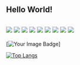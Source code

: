 Hello World!
---------------------------------------------------------------------------------------
<img src="https://img.shields.io/badge/-Python-yellow?logo=Python"> <img src="https://img.shields.io/badge/-JavaScript-yellow?logo=JavaScript"> <img src="https://img.shields.io/badge/-Kotlin-green?logo=Kotlin"> <img src="https://img.shields.io/badge/-Django-black?logo=Django"> <img src="https://img.shields.io/badge/-Nodejs-green?logo=Node.js"> <img src="https://img.shields.io/badge/-Web Hacking-black?logo=HackerOne"> <img src="https://img.shields.io/badge/-Mobile Hacking-green=?logo=Android"> <img src="https://img.shields.io/badge/-PenTest-black?logo=TryHackMe"> <img src="https://img.shields.io/badge/-AWS-orange?logo=Amazon AWS">
---------------------------------------------------------------------------------------

[<img src="(https://tryhackme-badges.s3.amazonaws.com/WinterMute1000.png?update=2" alt="Your Image Badge" />]

[![Top Langs](https://github-readme-stats.vercel.app/api/top-langs/?username=WinterMute1000)](https://github.com/anuraghazra/github-readme-stats)

